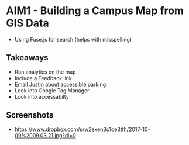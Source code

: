# AIM1 - Building a Campus Map from GIS Data
- Using Fuse.js for search (helps with misspelling) 

## Takeaways 
- Run analytics on the map
- Include a Feedback link 
- Email Justin about accessible parking
- Look into Google Tag Manager
- Look into accessabilty

## Screenshots
- https://www.dropbox.com/s/w2exen3c1oe3tfh/2017-10-09%2009.03.21.jpg?dl=0